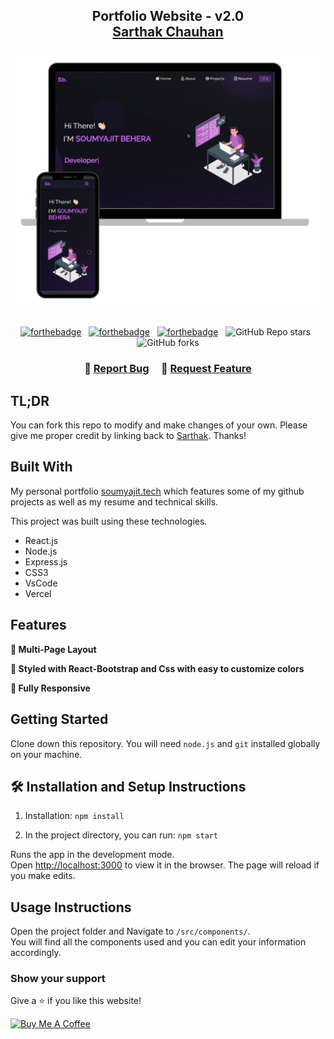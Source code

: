 <h2 align="center">
  Portfolio Website - v2.0<br/>
  <a href="#" target="_blank">Sarthak Chauhan</a>
</h2>
<div align="center">
  <img alt="Demo" src="./Images/readme-img1.png" />
</div>

<br/>

<center>

[![forthebadge](https://forthebadge.com/images/badges/built-with-love.svg)](https://forthebadge.com) &nbsp;
[![forthebadge](https://forthebadge.com/images/badges/made-with-javascript.svg)](https://forthebadge.com) &nbsp;
[![forthebadge](https://forthebadge.com/images/badges/open-source.svg)](https://forthebadge.com) &nbsp;
![GitHub Repo stars](https://img.shields.io/github/stars/Darkshadow-ssh/my-portfolio?color=red&logo=github&style=for-the-badge) &nbsp;
![GitHub forks](https://img.shields.io/github/forks/Darkshadow-ssh/my-portfolio?color=red&logo=github&style=for-the-badge)

</center>

<h3 align="center">
    🔹
    <a href="https://github.com/Darkshadow-ssh/my-portfolio/issues">Report Bug</a> &nbsp; &nbsp;
    🔹
    <a href="https://github.com/Darkshadow-ssh/my-portfolio/issues">Request Feature</a>
</h3>

## TL;DR

You can fork this repo to modify and make changes of your own. Please give me proper credit by linking back to [Sarthak](https://github.com/Darkshadow-ssh/my-portfolio). Thanks!

## Built With

My personal portfolio <a href="#" target="_blank">soumyajit.tech</a> which features some of my github projects as well as my resume and technical skills.<br/>

This project was built using these technologies.

- React.js
- Node.js
- Express.js
- CSS3
- VsCode
- Vercel

## Features

**📖 Multi-Page Layout**

**🎨 Styled with React-Bootstrap and Css with easy to customize colors**

**📱 Fully Responsive**

## Getting Started

Clone down this repository. You will need `node.js` and `git` installed globally on your machine.

## 🛠 Installation and Setup Instructions

1. Installation: `npm install`

2. In the project directory, you can run: `npm start`

Runs the app in the development mode.\
Open [http://localhost:3000](http://localhost:3000) to view it in the browser.
The page will reload if you make edits.

## Usage Instructions

Open the project folder and Navigate to `/src/components/`. <br/>
You will find all the components used and you can edit your information accordingly.

### Show your support

Give a ⭐ if you like this website!

<a href="https://www.buymeacoffee.com/soumyajit4419" target="_blank"><img src="https://cdn.buymeacoffee.com/buttons/v2/default-violet.png" alt="Buy Me A Coffee" height= "60px" width= "217px" ></a>
